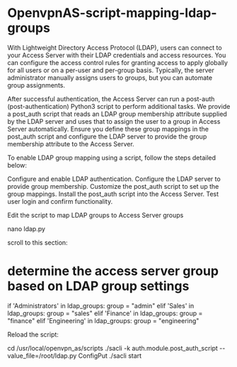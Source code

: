 # OpenvpnAS-script-mapping-ldap-groups

With Lightweight Directory Access Protocol (LDAP), users can connect to your Access Server with their LDAP credentials and access resources. You can configure the access control rules for granting access to apply globally for all users or on a per-user and per-group basis. Typically, the server administrator manually assigns users to groups, but you can automate group assignments.

After successful authentication, the Access Server can run a post-auth (post-authentication) Python3 script to perform additional tasks. We provide a post_auth script that reads an LDAP group membership attribute supplied by the LDAP server and uses that to assign the user to a group in Access Server automatically. Ensure you define these group mappings in the post_auth script and configure the LDAP server to provide the group membership attribute to the Access Server.

To enable LDAP group mapping using a script, follow the steps detailed below:

Configure and enable LDAP authentication.
Configure the LDAP server to provide group membership.
Customize the post_auth script to set up the group mappings.
Install the post_auth script into the Access Server.
Test user login and confirm functionality.

Edit the script to map LDAP groups to Access Server groups

nano ldap.py

scroll to this section:

# determine the access server group based on LDAP group settings
if 'Administrators' in ldap_groups:
group = "admin"
elif 'Sales' in ldap_groups:
group = "sales"
elif 'Finance' in ldap_groups:
group = "finance"
elif 'Engineering' in ldap_groups:
group = "engineering"

Reload the script:

cd /usr/local/openvpn_as/scripts
./sacli -k auth.module.post_auth_script --value_file=/root/ldap.py ConfigPut
./sacli start
